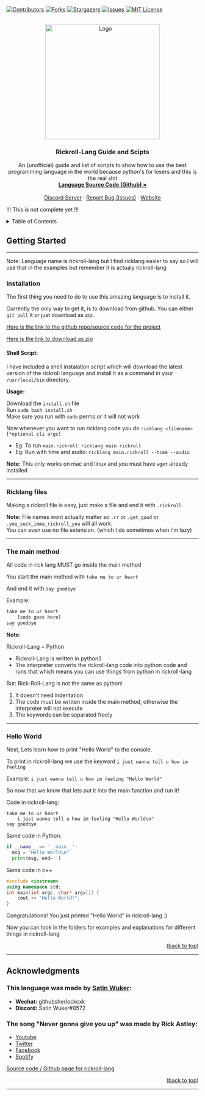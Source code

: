 <div id="top"></div>

[![Contributors][contributors-shield]][contributors-url]
[![Forks][forks-shield]][forks-url]
[![Stargazers][stars-shield]][stars-url]
[![Issues][issues-shield]][issues-url]
[![MIT License][license-shield]][license-url]



<!-- PROJECT LOGO -->
<br />
<div align="center">
  <a href="https://github.com/Rick-Lang/rickroll-lang">
    <img src="https://raw.githubusercontent.com/Rick-Lang/rickroll-lang/main/img/newlogo.jpg" alt="Logo" width="300" height="300">
  </a>

  <h3 align="center">Rickroll-Lang Guide and Scipts</h3>

  <p align="center">
    An (unofficial) guide and list of scripts to show how to use the best programming language in the world because python's for losers and this is the real shit
    <br />
    <a href="https://github.com/Rick-Lang/rickroll-lang"><strong>Language Source Code (Github) »</strong></a>
    <br />
    <br />
    <a href="https://discord.gg/A9VajuEPf7">Discord Server</a>
    ·
    <a href="https://github.com/Rick-Lang/rickroll-lang/issues">Report Bug (Issues)</a>
    ·
    <a href="https://rick-lang.github.io/rickroll-lang">Website</a>
  </p>
</div>

!!! This is not complete yet !!!

<!-- TABLE OF CONTENTS -->
<details>
  <summary>Table of Contents</summary>
  <ol>
    <li>
      <a href="#getting-started">Getting Started:</a>
      <ul>
        <li><a href="#installation">Installation</a></li>
        <li><a href="#the-main-method">The Main Method</a></li>
        <li><a href="#ricklang-files">Rickroll-Lang Files</a></li>
        <li><a href="#hello-world">Hello World</a></li>
      </ul>
    </li>
    <li><a href="https://github.com/FusionSid/Rick-Lang-Scripts/blob/master/variables/variables.md.md">Variables:</a></li>
    <ul>
        <li><a href="https://github.com/FusionSid/Rick-Lang-Scripts/blob/master/variables/variables.md#datatypes">Example</a></li>
        <li><a href="https://github.com/FusionSid/Rick-Lang-Scripts/blob/master/variables/variables.md#datatypes">Datatypes</a></li>
      </ul>
  </ol>
</details>


## Getting Started

---

Note: Language name is rickroll-lang but I find ricklang easier to say so I will use that in the examples but remember it is actualy rickroll-lang

### Installation

The first thing you need to do to use this amazing language is to install it.

Currently the only way to get it, is to download from github.
You can either `git pull` it or just download as zip.

[Here is the link to the github repo/source code for the project](https://github.com/Rick-Lang/rickroll-lang/)

[Here is the link to download as zip](https://github.com/Rick-Lang/rickroll-lang/archive/refs/heads/main.zip)

#### Shell Script:

I have included a shell instalation script which will download the latest version of the rickroll language and install it as a command in your `/usr/local/bin` directory.

**Usage:**

Download the `install.sh` file  
Run `sudo bash install.sh`  
Make sure you run with `sudo` perms or it will not work

Now whenever you want to run ricklang code you do 
`ricklang <filename> [*optional cli args]`  
- Eg: To run `main.rickroll`: `ricklang main.rickroll`  
- Eg: Run with time and audio: `ricklang main.rickroll --time --audio`

**Note:** This only works on mac and linux and you must have `wget` already installed

---

### Ricklang files

Making a rickroll file is easy, just make a file and end it with `.rickroll`

**Note:** 
File names wont actually matter so `.rr` or `.get_good` or `.you_suck_imma_rickroll_you` will all work.  
You can even use no file extension. (which I do sometimes when i'm lazy)

---

### The main method
All code in rick lang MUST go inside the main method

You start the main method with `take me to ur heart`  

And end it with `say goodbye`

Example:

```py
take me to ur heart
    [code goes here]
say goodbye
```

**Note:** 

Rickroll-Lang + Python 
- Rickroll-Lang is written in python3
- The interpreter converts the rickroll-lang code into python code and runs that which means you can use things from python in rickroll-lang

But: Rick-Roll-Lang is not the same as python!
1. It doesn't need indentation
2. The code must be written inside the main method, otherwise the interpreter will not execute
3. The keywords can be separated freely

--- 

### Hello World

Next, Lets learn how to print "Hello World" to the console.

To print in rickroll-lang we use the keyword `i just wanna tell u how im feeling`

Example: `i just wanna tell u how im feeling "Hello World"`

So now that we know that lets put it into the main function and run it!

Code in rickroll-lang:
```
take me to ur heart
    i just wanna tell u how im feeling "Hello World\n"
say goodbye
```

Same code in Python:
```python
if __name__ == '__main__':
  msg = "Hello World\n"
  print(msg, end='')
```

Same code in c++
```c++
#include <iostream>
using namespace std;
int main(int argc, char* argv[]) {
    cout << "Hello World!";
}
```

Congratulations! You just printed "Hello World" in rickroll-lang :)

Now you can look in the folders for examples and explanations for different things in rickroll-lang


<p align="right">(<a href="#top">back to top</a>)</p>

---

<!-- ACKNOWLEDGMENTS -->
## Acknowledgments

### This language was made by [Satin Wuker](https://github.com/SatinWuker):
* **Wechat:** githubsherlockcxk
* **Discord:** Satin Wuker#0572

### The song "Never gonna give you up" was made by Rick Astley:
* [Youtube](https://www.youtube.com/channel/UCuAXFkgsw1L7xaCfnd5JJOw)  
* [Twitter](https://twitter.com/rickastley)  
* [Facebook](https://www.facebook.com/RickAstley)  
* [Spotify](https://open.spotify.com/artist/0gxyHStUsqpMadRV0Di1Qt)  

[Source code / Github page for rickroll-lang](https://github.com/Rick-Lang/rickroll-lang)

<p align="right">(<a href="#top">back to top</a>)</p>

---


<!-- MARKDOWN LINKS & IMAGES -->
<!-- https://www.markdownguide.org/basic-syntax/#reference-style-links -->
[contributors-shield]: https://img.shields.io/github/contributors/Rick-Lang/rickroll-lang.svg?style=for-the-badge
[contributors-url]: https://github.com/Rick-Lang/rickroll-lang/graphs/contributors
[forks-shield]: https://img.shields.io/github/forks/Rick-Lang/rickroll-lang.svg?style=for-the-badge
[forks-url]: https://github.com/Rick-Lang/rickroll-lang/network/members
[stars-shield]: https://img.shields.io/github/stars/Rick-Lang/rickroll-lang.svg?style=for-the-badge
[stars-url]: https://github.com/Rick-Lang/rickroll-lang/stargazers
[issues-shield]: https://img.shields.io/github/issues/Rick-Lang/rickroll-lang.svg?style=for-the-badge
[issues-url]: https://github.com/Rick-Lang/rickroll-lang/issues
[license-shield]: https://img.shields.io/github/license/Rick-Lang/rickroll-lang.svg?style=for-the-badge
[license-url]: https://github.com/Rick-Lang/rickroll-lang/blob/master/LICENSE.txt
[product-screenshot]: https://github.com/Rick-Lang/rickroll-lang/blob/main/img/newlogo.jpg